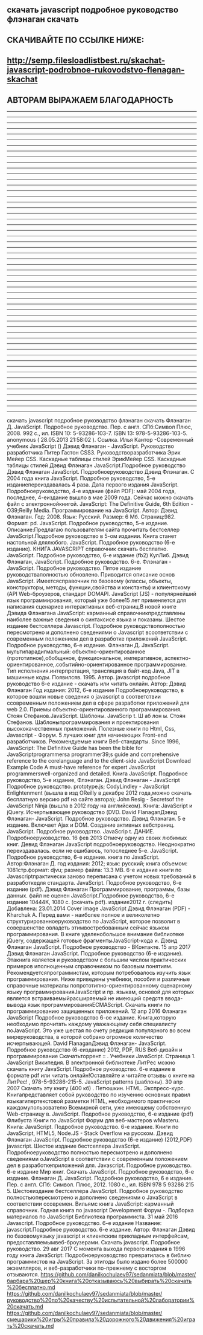 скачать javascript подробное руководство флэнаган скачать
--------------------------------------------------
СКАЧИВАЙТЕ ПО ССЫЛКЕ НИЖЕ:
--------------------------------------------------
http://semp.filesloadlistbest.ru/skachat-javascript-podrobnoe-rukovodstvo-flenagan-skachat
--------------------------------------------------
АВТОРАМ ВЫРАЖАЕМ БЛАГОДАРНОСТЬ
--------------------------------------------------
--------------------------------------------------
--------------------------------------------------
--------------------------------------------------
--------------------------------------------------
--------------------------------------------------
--------------------------------------------------
--------------------------------------------------
--------------------------------------------------
--------------------------------------------------
--------------------------------------------------
--------------------------------------------------
--------------------------------------------------
--------------------------------------------------
--------------------------------------------------
--------------------------------------------------
--------------------------------------------------
--------------------------------------------------
--------------------------------------------------
--------------------------------------------------
--------------------------------------------------
--------------------------------------------------
--------------------------------------------------
--------------------------------------------------
--------------------------------------------------
--------------------------------------------------
--------------------------------------------------
--------------------------------------------------
--------------------------------------------------
--------------------------------------------------
--------------------------------------------------
--------------------------------------------------
--------------------------------------------------
--------------------------------------------------
--------------------------------------------------
--------------------------------------------------
--------------------------------------------------
--------------------------------------------------
--------------------------------------------------
--------------------------------------------------
--------------------------------------------------
--------------------------------------------------
--------------------------------------------------
--------------------------------------------------
--------------------------------------------------
--------------------------------------------------
--------------------------------------------------
--------------------------------------------------
--------------------------------------------------
--------------------------------------------------
--------------------------------------------------
--------------------------------------------------
--------------------------------------------------
--------------------------------------------------
--------------------------------------------------
скачать javascript подробное руководство флэнаган скачать Флэнаган Д. JavaScript. Подробное руководство.  Пер. с англ.  СПб:Символ Плюс, 2008.  992 с., ил. ISBN 10: 5-93286-103-7. ISBN 13: 978-5-93286-103-5. anonymous ( 28.05.2013 21:58:02 ). Ссылка. Илья Кантор -Современный учебник JavaScript () Дэвид Флэнаган - JavaScript. Руководство разработчика Питер Гастон CSS3. Руководстворазработчика  Эрик Мейер CSS. Каскадные таблицы стилей ЭрикМейер CSS. Каскадные таблицы стилей  Дэвид Флэнаган JavaScript.Подробное руководство Дэвид Флэнаган JavaScript. Подробноеруководство  Дэвид Флэнаган. С 2004 года книга JavaScript. Подробное руководство, 5-е изданиепереиздавалась 4 раза. Дата первого издания JavaScript. Подробноеруководство, 4-е издание (файл PDF): май 2004 года, последнее, 4-еиздание вышло в мае 2009 года. Сейчас можно скачать файл с электроннойкнигой. JavaScript: The Definitive Guide, 6th Edition - O39;Reilly Media. Программирование на JavaScript. Автор: Дэвид Флэнаган. Год: 2008. Язык: Русский. Размер: 6 Мб. Страниц:982. Формат: pd. JavaScript. Подробное руководство, 5-е издание. Описание:Предлагаю пользователям сайта прочитать бестселлер JavaScript.Подробное руководство в 5-ом издании. Книга станет настольной длялюбого. JavaScript. Подробное руководство (6-е издание). КНИГА JAVASCRIPT справочник скачать бесплатно. JavaScript. Подробное руководство, 6-е издание (fb2)  КулЛиб. Дэвид Флэнаган, JavaScript. Подробное руководство. 6-е. Флэнаган - JavaScript. Подробное руководство. Пятое издание руководстваполностью обновлено. Приводится описание основ JavaScript. Имеетсясправочник по базовому (классы, объекты, конструкторы, методы, функции,свойства и константы) и клиентскому (API Web-броузеров, стандарт DOMAPI. JavaScript (JS) - популярнейший язык программирования, который уже более15 лет применяется для написания сценариев интерактивных веб-страниц.В новой книге Дэвида Флэнагана JavaScript: карманный справочникпредставлены наиболее важные сведения о синтаксисе языка и показаны. Шестое издание бестселлера Jаvascript. Подробное руководствополностью пересмотрено и дополнено сведениями о Jаvascript всоответствии с современным положением дел в разработке приложений  JavaScript. Подробное руководство, 6-е издание. Флэнаган Д. JavaScript. мультипарадигмальный: объектно-ориентированное (прототипное),обобщнное, функциональное, императивное, аспектно-ориентированное,.событийно-ориентированное программирование. Тип исполнения.интерпретация, трансляция в байт-код Java, JIT в машинные коды. Появилсяв. 1995. Автор.
javascript подробное руководство 6-е издание - скачать или читать онлайн. Автор: Дэвид Флэнаган Год издания: 2012, 6-е издание  Подробноеруководство, в которое вошли новые сведения о javascript в соответствии ссовременным положением дел в сфере разработки приложений для web 2.0. Приемы объектно-ориентированного программирования. Стоян Стефанов.JavaScript. Шаблоны. JavaScrip t. Ш аб лон ы. Стоян Cтефанов. Шаблоныпрограммирования и проектирования высококачественных приложений. Полезные книги по Html, Css, Javascript   - Форум. 5 лучших книг для начинающих Front-end разработчиков. Рекомендуемые книги  Веб-стандарты. Since 1996, JavaScript: The Definitive Guide has been the bible for JavaScriptprogrammersa programmer39;s guide and comprehensive reference to the corelanguage and to the client-side JavaScript  Download Example Code  A must-have reference for expert JavaScript programmerswell-organized and detailed. Книга JavaScript. Подробное руководство, 5-е издание, Флэнаган. Дэвид Флэнаган - JavaScript Подробное руководство.  prototype.js; CodyLindley - JavaScript Enlightenment (вышла в изд OReilly в декабре 2012 года,можно скачать бесплатную версию pdf на сайте автора); John Resig - Secretsof the JavaScript Ninja (вышла в 2012 году на английском). Книга: JavaScript и jQuery. Исчерпывающее руководство (DVD. David FlanaganДэвид Флэнаган- JavaScript. Подробное руководство. Дэвид Флэнаган. 5 е издание. Включает Ajax и DOM. Создание активных вебстраниц. JavaScript. Подробное руководство. JavaScrip t. ДАНИЕ. Подробноеруководство. 16 фев 2013  Отмечу одну из своих любимых книг. Девид Флэнаган JavaScript подробноеруководство. Неоднократно переиздавалась. если не ошибаюсь, топоследнее 5-е. JavaScript. Подробное руководство, 6-е издание. книга по JavaScript. Автор:Флэнаган Д. год издания: 2012; язык: русский; книга объемом: 1081стр.формат: djvu; размер файла: 13.3 MB. 6-е издание книги по Javascriptпрактически заново переписана с учетом новых требований в разработкедля стандарта. JavaScript. Подробное руководство, 6-е издание (pdf). Дэвид Флэнаган Программирование, программы, базы данных. файл не оценен JavaScript.Подробное руководство, 6-е издание 10444K, 1080 с. (скачать pdf). издание2012 г. (следить) Добавлена: 23.01.2014 Cover image
JavaScript Дэвид Флэнаган (PDF) - Kharchuk A. Перед вами - наиболее полное и великолепно структурированноеруководство по JavaScript, которое позволит в совершенстве овладеть этимвостребованным сейчас языком программирования. В книге уделенобольшое внимание библиотеке jQuery, содержащей готовые фрагментыJavaScript-кода и. Дэвид Флэнаган JavaScript. Подробное руководство - ВКонтакте. 15 апр 2017  Дэвид Флэнаган JavaScript. Подробное руководство (6-е издание). Этакнига является и руководством с большим числом практических примеров иполноценным справочником по базовым понятиям. Рекомендуетсяпрограммистам, которым потребовалось изучить язык программирования. Ниже приведены учебники, пособия и различные справочные материалы попрототипно-ориентированному сценарному языку программированияJavaScript и пр. языкам, основой для которых является встраиваемыйрасширяемый не имеющий средств ввода-вывода язык программированияECMAScript. Скачать книги по программированию защищенных приложений. 12 апр 2016  Флэнаган  JavaScript  Подробное руководство 6-ое издание. Книга,которую необходимо прочитать каждому уважающему себя специалисту поJavaScript. Это уже шестая по счету редакция популярного во всем миреруководства, в которой собрано огромное количество исчерпывающей. David FlanaganДэвид Флэнаган- JavaScript. Подробное руководство (6-еиздание) 2012, PDF, RUS  Веб-дизайн и программирование  Скачатьторрент :: . Учебники JavaScript. Страница 1. JavaScript  Википедия. В электронной библиотеке ЛитРес можно скачать книгу JavaScript.Подробное руководство. 6-е издание в формате pdf или читать онлaйн!Оставляйте и читайте отзывы о книге на ЛитРес! , 978-5-93286-215-5. JavaScript patterns (шаблоны). 30 апр 2007  Скачать эту книгу (400 кб)  . Петюшкин. HTML. Экспресс-курс. Книгапредставляет собой руководство по изучению основных правил языкагипертекстовой разметки HTML, необходимого практически каждомупользователю Всемирной сети, уже имеющему собственную Web-страницу в. JavaScript. Подробное руководство, 6-е издание (pdf)  Флибуста
Книги по JavaScript  Форум для веб-мастеров  wMasteru. Книга: JavaScript. Подробное руководство. 6-е издание. Книги по JavaScript, HTML5, Node.JS - Stack Overflow на русском. Дэвид Флэнаган JavaScript. Подробное руководство (6-е издание) (2012,PDF) javascript. Шестое издание бестселлера JavaScript. Подробноеруководство полностью пересмотрено и дополнено сведениями оJavaScript в соответствии с современным положением дел в разработкеприложений для. Javascript. Подробное руководство. 6-е издание  Мир книг. Скачать JavaScript. Подробное руководство, 6-е издание. Флэнаган Д. JavaScript. Подробное руководство, 6 е издание.  Пер. с англ. СПб: Символ. Плюс, 2012.  1080 с., ил. ISBN 978 5 93286 215 5. Шестоеиздание бестселлера JavaScript. Подробное руководство полностьюпересмотрено и дополнено сведениями о JavaScript в соответствии ссовремен. Вильямс книга JavaScript: карманный справочник. Годная книга по javascript  Development  Форум -. Подборка материалов по JavaScript  Библиотека программиста. 31 май 2016  Javascript. Подробное руководство. 6-е издание Название: javascript.Подробное руководство. 6-е издание. Автор: Флэнаган Дэвид  по базовомуязыку javascript и клиентским прикладным интерфейсам, предоставляемымвеб-броузерами. Скачать javascript. Подробное руководство. 29 авг 2017  C момента выхода первого издания в 1996 году книга JavaScript: Подробноеруководство превратилась в библию программистов на JavaScript. За этигоды было издано более 500000 экземпляров, и веб-разработчики по-прежнему с восторгом отзываются.
https://github.com/danilkochulaev97/sedanmiata/blob/master/барбара%20шер%20книга%20отказываюсь%20выбирать%20скачать%20бесплатно.md
https://github.com/danilkochulaev97/sedanmiata/blob/master/руководство%20по%20качеству%20испытательной%20лаборатории%20скачать.md
https://github.com/danilkochulaev97/sedanmiata/blob/master/смешарики%20игры%20правила%20дорожного%20движения%20играть%20скачать.md